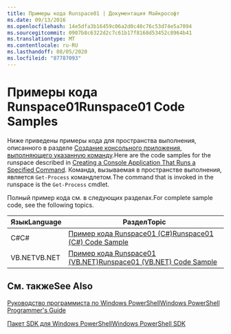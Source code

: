 ```yaml
---
title: Примеры кода Runspace01 | Документация Майкрософт
ms.date: 09/13/2016
ms.openlocfilehash: 14e5dfa3b16459c06a2d0c40c76c53d74e5a7094
ms.sourcegitcommit: 0907b8c6322d2c7c61b17f8168d53452c8964b41
ms.translationtype: MT
ms.contentlocale: ru-RU
ms.lasthandoff: 08/05/2020
ms.locfileid: "87787093"
---
```

# <a name="runspace01-code-samples"></a><span data-ttu-id="29909-102">Примеры кода Runspace01</span><span class="sxs-lookup"><span data-stu-id="29909-102">Runspace01 Code Samples</span></span>

<span data-ttu-id="29909-103">Ниже приведены примеры кода для пространства выполнения, описанного в разделе [Создание консольного приложения, выполняющего указанную команду](/dotnet/csharp/programming-guide/inside-a-program/hello-world-your-first-program).</span><span class="sxs-lookup"><span data-stu-id="29909-103">Here are the code samples for the runspace described in [Creating a Console Application That Runs a Specified Command](/dotnet/csharp/programming-guide/inside-a-program/hello-world-your-first-program).</span></span> <span data-ttu-id="29909-104">Команда, вызываемая в пространстве выполнения, является `Get-Process` командлетом.</span><span class="sxs-lookup"><span data-stu-id="29909-104">The command that is invoked in the runspace is the `Get-Process` cmdlet.</span></span>

<span data-ttu-id="29909-105">Полный пример кода см. в следующих разделах.</span><span class="sxs-lookup"><span data-stu-id="29909-105">For complete sample code, see the following topics.</span></span>

|<span data-ttu-id="29909-106">Язык</span><span class="sxs-lookup"><span data-stu-id="29909-106">Language</span></span>|<span data-ttu-id="29909-107">Раздел</span><span class="sxs-lookup"><span data-stu-id="29909-107">Topic</span></span>|
|--------------|-----------|
|<span data-ttu-id="29909-108">C#</span><span class="sxs-lookup"><span data-stu-id="29909-108">C#</span></span>|[<span data-ttu-id="29909-109">Пример кода Runspace01 (C#)</span><span class="sxs-lookup"><span data-stu-id="29909-109">Runspace01 (C#) Code Sample</span></span>](./runspace01-csharp-code-sample.md)|
|<span data-ttu-id="29909-110">VB.NET</span><span class="sxs-lookup"><span data-stu-id="29909-110">VB.NET</span></span>|[<span data-ttu-id="29909-111">Пример кода Runspace01 (VB.NET)</span><span class="sxs-lookup"><span data-stu-id="29909-111">Runspace01 (VB.NET) Code Sample</span></span>](./runspace01-vb-net-code-sample.md)|

## <a name="see-also"></a><span data-ttu-id="29909-112">См. также</span><span class="sxs-lookup"><span data-stu-id="29909-112">See Also</span></span>

[<span data-ttu-id="29909-113">Руководство программиста по Windows PowerShell</span><span class="sxs-lookup"><span data-stu-id="29909-113">Windows PowerShell Programmer's Guide</span></span>](./windows-powershell-programmer-s-guide.md)

[<span data-ttu-id="29909-114">Пакет SDK для Windows PowerShell</span><span class="sxs-lookup"><span data-stu-id="29909-114">Windows PowerShell SDK</span></span>](../windows-powershell-reference.md)
